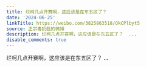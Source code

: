 ```yaml
---
title: 烂柯几点开赛啊，这应该是在东五区了？
date: '2024-06-25'
linkTitle: https://weibo.com/3825863518/OkCPlbyt5
source: 正宗毒奶菇的微博
description: 烂柯几点开赛啊，这应该是在东五区了？  ...
disable_comments: true
---
```

烂柯几点开赛啊，这应该是在东五区了？  ...